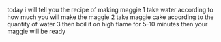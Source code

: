 today i will tell you the recipe of making maggie
1 take water according to how much you will make the maggie
2 take maggie cake acoording to the quantity of water
3 then boil it on high flame for 5-10 minutes 
then your maggie will be ready